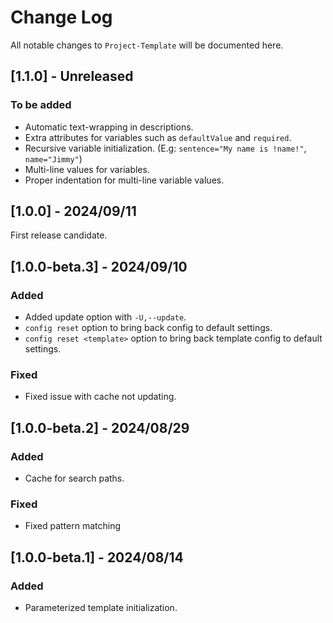 # Change Log
All notable changes to `Project-Template` will be documented here.

## [1.1.0] - Unreleased

### To be added
- Automatic text-wrapping in descriptions.
- Extra attributes for variables such as `defaultValue` and `required`.
- Recursive variable initialization. (E.g: `sentence="My name is !name!"`, `name="Jimmy"`)
- Multi-line values for variables.
- Proper indentation for multi-line variable values.

## [1.0.0] - 2024/09/11

First release candidate.

## [1.0.0-beta.3] - 2024/09/10

### Added
- Added update option with `-U,--update`.
- `config reset` option to bring back config to default settings.
- `config reset <template>` option to bring back template config to default settings.

### Fixed
- Fixed issue with cache not updating.

## [1.0.0-beta.2] - 2024/08/29

### Added
- Cache for search paths.

### Fixed
- Fixed pattern matching

## [1.0.0-beta.1] - 2024/08/14

### Added
- Parameterized template initialization.